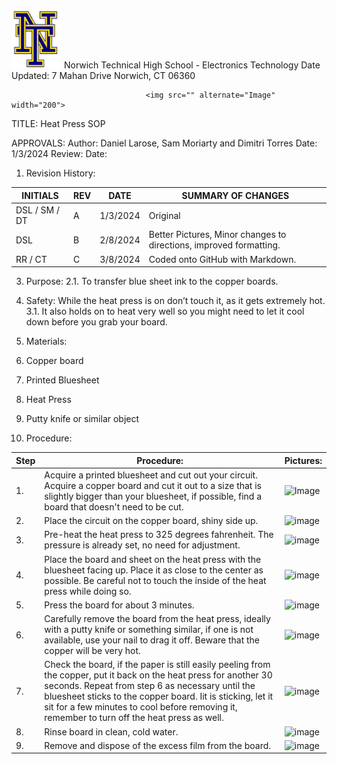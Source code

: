 <img src="https://raw.githubusercontent.com/MrWillbanks/ElectronicsTechnology/SOP_005_Heat-Press/StandardOperatingProcedures/Photos/NT_Logo.png" alternate="NTLogo" width="80">
Norwich Technical High School - Electronics Technology		Date Updated: 
7 Mahan Drive
Norwich, CT 06360

                                  <img src="" alternate="Image" width="200">
TITLE: Heat Press SOP	

APPROVALS:
Author: Daniel Larose, Sam Moriarty and Dimitri Torres	Date:	1/3/2024
Review:		Date:	

1.	Revision History:
   
| INITIALS |	REV |	DATE |	SUMMARY OF CHANGES |
|-|-|-|--|
| DSL / SM / DT |	A	|1/3/2024|	Original |
| DSL |	B |	2/8/2024	|Better Pictures, Minor changes to directions, improved formatting.|
| RR / CT |	C	|3/8/2024	|Coded onto GitHub with Markdown. |

3.	 Purpose: 
2.1.	 To transfer blue sheet ink to the copper boards.

4.	Safety: While the heat press is on don’t touch it, as it gets extremely hot.
3.1.	 It also holds on to heat very well so you might need to let it cool down before you grab your board.

5.	Materials:
1.	Copper board 
2.	Printed Bluesheet
3.	Heat Press
4.	Putty knife or similar object 





6.	Procedure:

   
| Step  	|Procedure:|  Pictures: |
|-|-|-|
|1.|  Acquire a printed bluesheet and cut out your circuit. Acquire a copper board and cut it out to a size that is slightly bigger than your bluesheet, if possible, find a board that doesn't need to be cut.   | <img src="" alt="Image" width="200"/>|
|2.|	Place the circuit on the copper board, shiny side up.  | <img src="" alt="image" width="200"/>|
|3.|	 Pre-heat the heat press to 325 degrees fahrenheit. The pressure is already set, no need for adjustment. | <img src="" alt="image" width="200"/>|
|4.|	 Place the board and sheet on the heat press with the bluesheet facing up. Place it as close to the center as possible. Be careful not to touch the inside of the heat press while doing so. | <img src="" alt="image" width="200"/>|
|5.|	 Press the board for about 3 minutes. | <img src="" alt="image" width="200"/>|
|6.|	Carefully remove the board from the heat press, ideally with a putty knife or something similar, if one is not available, use your nail to drag it off. Beware that the copper will be very hot.    | <img src="" alt="image" width="200"/>|   
|7.|	Check the board, if the paper is still easily peeling from the copper, put it back on the heat press for another 30 seconds. Repeat from step 6 as necessary until the bluesheet sticks to the copper board. Iit is sticking, let it sit for a few minutes to cool before removing it, remember to turn off the heat press as well.  | <img src="" alt="image" width="200"/>|
|8.|	 Rinse board in clean, cold water.  | <img src="" alt="image" width="200"/>|
|9.|	Remove and dispose of the excess film from the board.   | <img src="" alt="image" width="200"/>|
